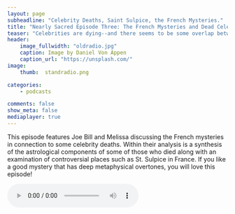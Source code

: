 ```yaml
---
layout: page
subheadline: "Celebrity Deaths, Saint Sulpice, the French Mysteries."
title: "Nearly Sacred Episode Three: The French Mysteries and Dead Celebrities"
teaser: "Celebrities are dying--and there seems to be some overlap between their deaths and the French Mysteries. What is it?"
header:
    image_fullwidth: "oldradio.jpg"
    caption: Image by Daniel Von Appen
    caption_url: "https://unsplash.com/"
image:
    thumb:  standradio.png

categories:
    - podcasts

comments: false
show_meta: false
mediaplayer: true
---
```


This episode features Joe Bill and Melissa discussing the French mysteries in connection to some celebrity deaths. Within their analysis is a synthesis of the astrological components of some of those who died along with an examination of controversial places such as St. Sulpice in France. If you like a good mystery that has deep metaphysical overtones, you will love this episode!

<audio src="https://ia601501.us.archive.org/16/items/NearlySacred/NearlySacredEpisode3.mp3" type="audio/mp3" controls="controls"></audio>



